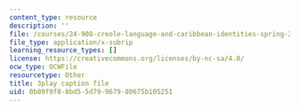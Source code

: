 ```yaml
---
content_type: resource
description: ''
file: /courses/24-908-creole-language-and-caribbean-identities-spring-2017/0b89f9f88bd55d79967980675b105251_62YvNUyOM.srt
file_type: application/x-subrip
learning_resource_types: []
license: https://creativecommons.org/licenses/by-nc-sa/4.0/
ocw_type: OCWFile
resourcetype: Other
title: 3play caption file
uid: 0b89f9f8-8bd5-5d79-9679-80675b105251
---
```

